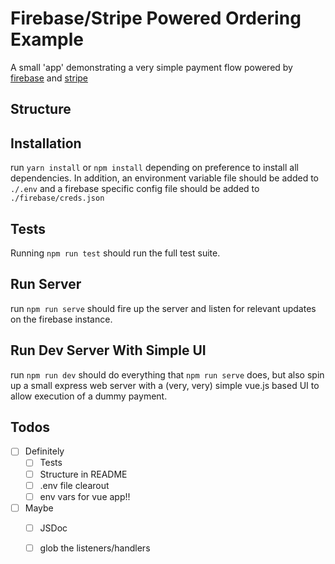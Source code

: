 # Firebase/Stripe Powered Ordering Example

A small 'app' demonstrating a very simple payment flow powered by [firebase][1]
and [stripe][1]

## Structure

## Installation
run `yarn install` or `npm install` depending on preference to install all
dependencies. In addition, an environment variable file should be added to
`./.env` and a firebase specific config file should be added to
`./firebase/creds.json`

## Tests
Running `npm run test` should run the full test suite.

## Run Server
run `npm run serve` should fire up the server and listen for relevant updates on
the firebase instance.

## Run Dev Server With Simple UI
run `npm run dev` should do everything that `npm run serve` does, but also spin
up a small express web server with a (very, very) simple vue.js based UI to
allow execution of a dummy payment.

## Todos
- [ ] Definitely
  - [ ] Tests
  - [ ] Structure in README
  - [ ] .env file clearout
  - [ ] env vars for vue app!!
- [ ] Maybe
  - [ ] JSDoc
  - [ ] glob the listeners/handlers


[0]:[https://firebase.google.com/]
[1]:[https://stripe.com/gb]

